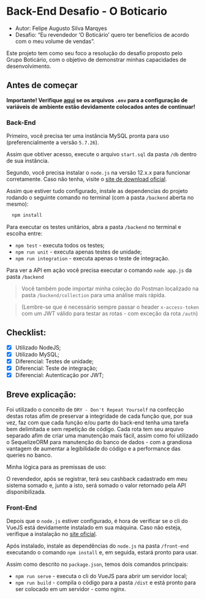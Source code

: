 # Back-End Desafio - O Boticario

* Autor: Felipe Augusto Silva Marqyes
* Desafio: “Eu revendedor ‘O Boticário’ quero ter benefícios de acordo com o meu volume de vendas”.

Este projeto tem como seu foco a resolução do desafio proposto pelo Grupo Boticário, com o objetivo de demonstrar minhas capacidades de desenvolvimento.

## Antes de começar

**Importante! Verifique [aqui](dotenv.md) se os arquivos `.env` para a configuração de variáveis de ambiente estão devidamente colocados antes de continuar!**

### Back-End

Primeiro, você precisa ter uma instância MySQL pronta para uso (preferencialmente a versão `5.7.26`).

Assim que obtiver acesso, execute o arquivo `start.sql` da pasta `/db` dentro de sua instância.

Segundo, você precisa instalar o `node.js` na versão 12.x.x para funcionar corretamente. Caso não tenha, visite o [site de download oficial](http://nodejs.org/download/).

Assim que estiver tudo configurado, instale as dependencias do projeto rodando o seguinte comando no terminal (com a pasta `/backend` aberta no mesmo):

``` javascript
  npm install
```

Para executar os testes unitários, abra a pasta `/backend` no terminal e escolha entre:

* `npm test` - executa todos os testes;
* `npm run unit` - executa apenas testes de unidade;
* `npm run integration` - executa apenas o teste de integração.

Para ver a API em ação você precisa executar o comando `node app.js` da pasta `/backend`

> Você também pode importar minha coleção do Postman localizado na pasta `/backend/collection` para uma análise mais rápida.

> (Lembre-se que é necessário sempre passar o header `x-access-token` com um JWT válido para testar as rotas - com exceção da rota `/auth`)

Checklist:
---

- [x] Utilizado NodeJS;
- [x] Utilizado MySQL;
- [x] Diferencial: Testes de unidade;
- [x] Diferencial: Teste de integração;
- [x] Diferencial: Autenticação por JWT;

Breve explicação:
---

Foi utilizado o conceito de `DRY - Don't Repeat Yourself` na confecção destas rotas afim de preservar a integridade de cada função que, por sua vez, faz com que cada função e/ou parte do back-end tenha uma tarefa bem delimitada e sem repetição de código. Cada rota tem seu arquivo separado afim de criar uma manutenção mais fácil, assim como foi utilizado o SequelizeORM para manutenção do banco de dados - com a grandiosa vantagem de aumentar a legibilidade do código e a performance das queries no banco.

Minha lógica para as premissas de uso:

O revendedor, após se registrar, terá seu cashback cadastrado em meu sistema somado e, junto a isto, será somado o valor retornado pela API disponibilizada.

### Front-End

Depois que o `node.js` estiver configurado, é hora de verificar se o cli do VueJS está devidamente instalado em sua máquina. Caso não esteja, verifique a instalação no [site oficial](https://cli.vuejs.org/).

Após instalado, instale as dependências do `node.js` na pasta `/front-end` executando o comando `npm install` e, em seguida, estará pronto para usar.

Assim como descrito no `package.json`, temos dois comandos principais:

* `npm run serve` - executa o cli do VueJS para abrir um servidor local;
* `npm run build` - compila o código para a pasta `/dist` e está pronto para ser colocado em um servidor - como nginx.



